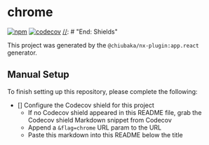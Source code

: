 # chrome

[//]: # "Begin: Shields"

[![npm](https://img.shields.io/npm/v/@chiubaka/chrome)](https://www.npmjs.com/package/@chiubaka/chrome)
[![codecov](https://codecov.io/gh/chiubaka/browser-extension-sample/branch/master/graph/badge.svg?token=RV9CfKz4GB&flag=chrome)](https://codecov.io/gh/chiubaka/browser-extension-sample)
[//]: # "End: Shields"

This project was generated by the `@chiubaka/nx-plugin:app.react` generator.

## Manual Setup

To finish setting up this repository, please complete the following:

- [] Configure the Codecov shield for this project
  - If no Codecov shield appeared in this README file, grab the Codecov shield Markdown snippet from Codecov
  - Append a `&flag=chrome` URL param to the URL
  - Paste this markdown into this README below the title
